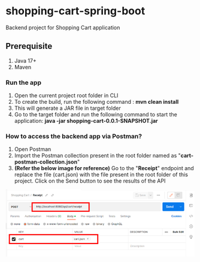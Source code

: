 # shopping-cart-spring-boot
Backend project for Shopping Cart application

## Prerequisite

1. Java 17+
2. Maven

### Run the app

1. Open the current project root folder in CLI
2. To create the build, run the following command :
    **mvn clean install**
3. This will generate a JAR file in target folder
4. Go to the target folder and run the following command to start the application:
   **java -jar shopping-cart-0.0.1-SNAPSHOT.jar**
    

### How to access the backend app via Postman?
1. Open Postman
2. Import the Postman collection present in the root folder named as "**cart-postman-collection.json**"
4. **(Refer the below image for reference)** Go to the "**Receipt**" endpoint and replace the file (cart.json) with the file present in the root folder of this project. Click on the Send button to see the results of the API

![img.png](img.png)